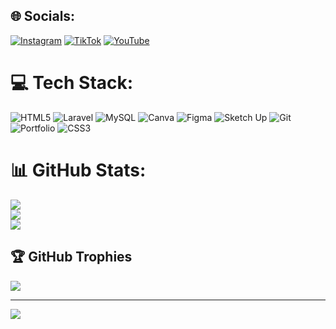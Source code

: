 
## 🌐 Socials:
[![Instagram](https://img.shields.io/badge/Instagram-%23E4405F.svg?logo=Instagram&logoColor=white)](https://instagram.com/bayusaktiw_) [![TikTok](https://img.shields.io/badge/TikTok-%23000000.svg?logo=TikTok&logoColor=white)](https://tiktok.com/@bayusktdrmwn) [![YouTube](https://img.shields.io/badge/YouTube-%23FF0000.svg?logo=YouTube&logoColor=white)](https://youtube.com/@COGANZ) 

# 💻 Tech Stack:
![HTML5](https://img.shields.io/badge/html5-%23E34F26.svg?style=for-the-badge&logo=html5&logoColor=white) ![Laravel](https://img.shields.io/badge/laravel-%23FF2D20.svg?style=for-the-badge&logo=laravel&logoColor=white) ![MySQL](https://img.shields.io/badge/mysql-4479A1.svg?style=for-the-badge&logo=mysql&logoColor=white) ![Canva](https://img.shields.io/badge/Canva-%2300C4CC.svg?style=for-the-badge&logo=Canva&logoColor=white) ![Figma](https://img.shields.io/badge/figma-%23F24E1E.svg?style=for-the-badge&logo=figma&logoColor=white) ![Sketch Up](https://img.shields.io/badge/SketchUp-005F9E?style=for-the-badge&logo=sketchup&logoColor=white) ![Git](https://img.shields.io/badge/git-%23F05033.svg?style=for-the-badge&logo=git&logoColor=white) ![Portfolio](https://img.shields.io/badge/Portfolio-%23000000.svg?style=for-the-badge&logo=firefox&logoColor=#FF7139) ![CSS3](https://img.shields.io/badge/css3-%231572B6.svg?style=for-the-badge&logo=css3&logoColor=white)
# 📊 GitHub Stats:
![](https://github-readme-stats.vercel.app/api?username=bayusaktiw12&theme=dark&hide_border=false&include_all_commits=false&count_private=false)<br/>
![](https://nirzak-streak-stats.vercel.app/?user=bayusaktiw12&theme=dark&hide_border=false)<br/>
![](https://github-readme-stats.vercel.app/api/top-langs/?username=bayusaktiw12&theme=dark&hide_border=false&include_all_commits=false&count_private=false&layout=compact)

## 🏆 GitHub Trophies
![](https://github-profile-trophy.vercel.app/?username=bayusaktiw12&theme=radical&no-frame=false&no-bg=true&margin-w=4)

---
[![](https://visitcount.itsvg.in/api?id=bayusaktiw12&icon=0&color=0)](https://visitcount.itsvg.in)

<!-- Proudly created with GPRM ( https://gprm.itsvg.in ) -->
